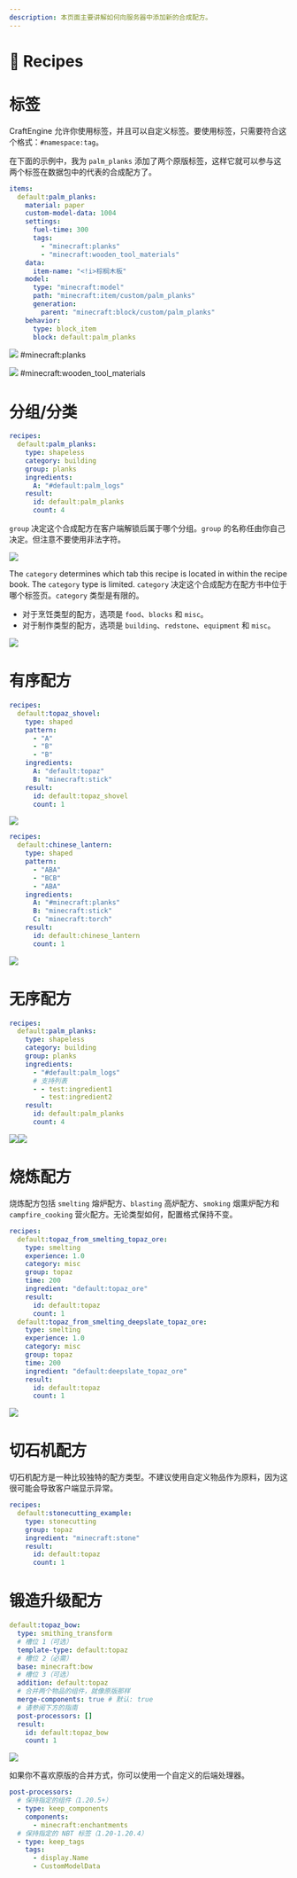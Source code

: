 ```yaml
---
description: 本页面主要讲解如何向服务器中添加新的合成配方。
---
```


# 📖 Recipes

# 标签 <a href="#tags" id="tags"></a>

CraftEngine 允许你使用标签，并且可以自定义标签。要使用标签，只需要符合这个格式：`#namespace:tag`。

在下面的示例中，我为 `palm_planks` 添加了两个原版标签，这样它就可以参与这两个标签在数据包中的代表的合成配方了。

```yaml
items:
  default:palm_planks:
    material: paper
    custom-model-data: 1004
    settings:
      fuel-time: 300
      tags:
        - "minecraft:planks"
        - "minecraft:wooden_tool_materials"
    data:
      item-name: "<!i>棕榈木板"
    model:
      type: "minecraft:model"
      path: "minecraft:item/custom/palm_planks"
      generation:
        parent: "minecraft:block/custom/palm_planks"
    behavior:
      type: block_item
      block: default:palm_planks
```

![](https://mo-mi.gitbook.io/~gitbook/image?url=https%3A%2F%2Fcontent.gitbook.com%2Fcontent%2FOgvQ1fEJPROp7131PPlK%2Fblobs%2FUohuvWjBBMBvvYIt8rG0%2Fimage.png\&width=768\&dpr=4\&quality=100\&sign=18f87368\&sv=2)
#minecraft:planks

![](https://mo-mi.gitbook.io/~gitbook/image?url=https%3A%2F%2Fcontent.gitbook.com%2Fcontent%2FOgvQ1fEJPROp7131PPlK%2Fblobs%2Ff6mY7xsQNvHMDOn3vf1C%2Fimage.png\&width=768\&dpr=4\&quality=100\&sign=7db12ddc\&sv=2)
#minecraft:wooden\_tool\_materials

# 分组/分类 <a href="#group-category" id="group-category"></a>

```yaml
recipes:
  default:palm_planks:
    type: shapeless
    category: building
    group: planks
    ingredients:
      A: "#default:palm_logs"
    result:
      id: default:palm_planks
      count: 4
```

`group` 决定这个合成配方在客户端解锁后属于哪个分组。`group` 的名称任由你自己决定。但注意不要使用非法字符。

![](https://mo-mi.gitbook.io/~gitbook/image?url=https%3A%2F%2Fcontent.gitbook.com%2Fcontent%2FOgvQ1fEJPROp7131PPlK%2Fblobs%2FSoRMQK6BhH7By5iaVOcF%2Fimage.png\&width=768\&dpr=4\&quality=100\&sign=38c99bf0\&sv=2)

The `category` determines which tab this recipe is located in within the recipe book. The `category` type is limited.
`category` 决定这个合成配方在配方书中位于哪个标签页。`category` 类型是有限的。

* 对于烹饪类型的配方，选项是 `food`、`blocks` 和 `misc`。
* 对于制作类型的配方，选项是 `building`、`redstone`、`equipment` 和 `misc`。

![](https://mo-mi.gitbook.io/~gitbook/image?url=https%3A%2F%2Fcontent.gitbook.com%2Fcontent%2FOgvQ1fEJPROp7131PPlK%2Fblobs%2FMvzwXvGqBXFtC5RXTIXg%2Fimage.png\&width=768\&dpr=4\&quality=100\&sign=637cf10e\&sv=2)

# 有序配方 <a href="#shaped-crafting-recipe" id="shaped-crafting-recipe"></a>

```yaml
recipes:
  default:topaz_shovel:
    type: shaped
    pattern:
      - "A"
      - "B"
      - "B"
    ingredients:
      A: "default:topaz"
      B: "minecraft:stick"
    result:
      id: default:topaz_shovel
      count: 1
```

![](https://mo-mi.gitbook.io/~gitbook/image?url=https%3A%2F%2Fcontent.gitbook.com%2Fcontent%2FOgvQ1fEJPROp7131PPlK%2Fblobs%2FGr062ZfKJry53tqR4lLB%2Fimage.png\&width=768\&dpr=4\&quality=100\&sign=4aa78640\&sv=2)

```yaml
recipes:
  default:chinese_lantern:
    type: shaped
    pattern:
      - "ABA"
      - "BCB"
      - "ABA"
    ingredients:
      A: "#minecraft:planks"
      B: "minecraft:stick"
      C: "minecraft:torch"
    result:
      id: default:chinese_lantern
      count: 1
```

![](https://mo-mi.gitbook.io/~gitbook/image?url=https%3A%2F%2Fcontent.gitbook.com%2Fcontent%2FOgvQ1fEJPROp7131PPlK%2Fblobs%2FuOlikOvTLLzJZZxki5Cl%2Fimage.png\&width=768\&dpr=4\&quality=100\&sign=671f42c3\&sv=2)

# 无序配方 <a href="#shapeless-crafting-recipe" id="shapeless-crafting-recipe"></a>

```yaml
recipes:
  default:palm_planks:
    type: shapeless
    category: building
    group: planks
    ingredients:
      - "#default:palm_logs"
      # 支持列表
      - - test:ingredient1
        - test:ingredient2
    result:
      id: default:palm_planks
      count: 4
```

![](https://mo-mi.gitbook.io/~gitbook/image?url=https%3A%2F%2Fcontent.gitbook.com%2Fcontent%2FOgvQ1fEJPROp7131PPlK%2Fblobs%2FQajicG9iHchp728pMRmm%2Fimage.png\&width=768\&dpr=4\&quality=100\&sign=e198fba\&sv=2)![](https://mo-mi.gitbook.io/~gitbook/image?url=https%3A%2F%2Fcontent.gitbook.com%2Fcontent%2FOgvQ1fEJPROp7131PPlK%2Fblobs%2FyfUiEjTjVRjO7AG5dQID%2Fimage.png\&width=768\&dpr=4\&quality=100\&sign=e99a4805\&sv=2)

# 烧炼配方 <a href="#cooking-recipe" id="cooking-recipe"></a>

烧炼配方包括 `smelting` 熔炉配方、`blasting` 高炉配方、`smoking` 烟熏炉配方和 `campfire_cooking` 营火配方。无论类型如何，配置格式保持不变。

```yaml
recipes:
  default:topaz_from_smelting_topaz_ore:
    type: smelting
    experience: 1.0
    category: misc
    group: topaz
    time: 200
    ingredient: "default:topaz_ore"
    result:
      id: default:topaz
      count: 1
  default:topaz_from_smelting_deepslate_topaz_ore:
    type: smelting
    experience: 1.0
    category: misc
    group: topaz
    time: 200
    ingredient: "default:deepslate_topaz_ore"
    result:
      id: default:topaz
      count: 1
```

![](https://mo-mi.gitbook.io/~gitbook/image?url=https%3A%2F%2Fcontent.gitbook.com%2Fcontent%2FOgvQ1fEJPROp7131PPlK%2Fblobs%2FSJHB7w9gPm0UDldpjwwM%2Fimage.png\&width=768\&dpr=4\&quality=100\&sign=47bddd6\&sv=2)

# 切石机配方 <a href="#stone-cutting-recipe" id="stone-cutting-recipe"></a>

切石机配方是一种比较独特的配方类型。不建议使用自定义物品作为原料，因为这很可能会导致客户端显示异常。

```yaml
recipes:
  default:stonecutting_example:
    type: stonecutting
    group: topaz
    ingredient: "minecraft:stone"
    result:
      id: default:topaz
      count: 1
```

# 锻造升级配方 <a href="#smithing-transform-recipe" id="smithing-transform-recipe"></a>

```yaml
default:topaz_bow:
  type: smithing_transform
  # 槽位 1（可选）
  template-type: default:topaz
  # 槽位 2（必需）
  base: minecraft:bow
  # 槽位 3（可选）
  addition: default:topaz
  # 合并两个物品的组件，就像原版那样
  merge-components: true # 默认: true
  # 请参阅下方的指南
  post-processors: []
  result:
    id: default:topaz_bow
    count: 1
```

![](https://mo-mi.gitbook.io/~gitbook/image?url=https%3A%2F%2F1836335287-files.gitbook.io%2F%7E%2Ffiles%2Fv0%2Fb%2Fgitbook-x-prod.appspot.com%2Fo%2Fspaces%252FOgvQ1fEJPROp7131PPlK%252Fuploads%252FEvTD2AqtbFndtXO4icWX%252Fimage.png%3Falt%3Dmedia%26token%3D1f4a412f-0ccb-465d-adde-e257c2a7a73e\&width=768\&dpr=4\&quality=100\&sign=66e098ea\&sv=2)

如果你不喜欢原版的合并方式，你可以使用一个自定义的后端处理器。

```yaml
post-processors:
  # 保持指定的组件（1.20.5+）
  - type: keep_components
    components:
      - minecraft:enchantments
  # 保持指定的 NBT 标签（1.20-1.20.4）
  - type: keep_tags
    tags:
      - display.Name
      - CustomModelData
```
